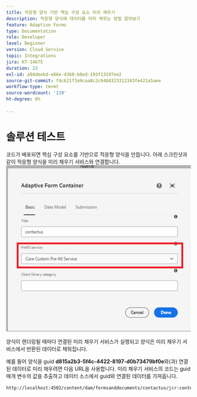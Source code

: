 ```yaml
---
title: 적응형 양식 기반 핵심 구성 요소 미리 채우기
description: 적응형 양식에 데이터를 미리 채우는 방법 알아보기
feature: Adaptive Forms
type: Documentation
role: Developer
level: Beginner
version: Cloud Service
topic: Integrations
jira: KT-14675
duration: 23
exl-id: a94deebd-e86e-4360-b0ed-193f13197ee2
source-git-commit: f4c621f3a9caa8c2c64b8323312343fe421a5aee
workflow-type: tm+mt
source-wordcount: '119'
ht-degree: 0%

---
```


# 솔루션 테스트

코드가 배포되면 핵심 구성 요소를 기반으로 적응형 양식을 만듭니다. 아래 스크린샷과 같이 적응형 양식을 미리 채우기 서비스와 연결합니다.
![미리 채우기 서비스](assets/pre-fill-service.png)

양식이 렌더링될 때마다 연결된 미리 채우기 서비스가 실행되고 양식은 미리 채우기 서비스에서 반환된 데이터로 채워집니다.

예를 들어 양식을 guid **d815a2b3-5f4c-4422-8197-d0b73479bf0e**와(과) 연결된 데이터로 미리 채우려면 다음 URL을 사용합니다.
미리 채우기 서비스의 코드는 guid 매개 변수의 값을 추출하고 데이터 소스에서 guid와 연결된 데이터를 가져옵니다.

```html
http://localhost:4502/content/dam/formsanddocuments/contactus/jcr:content?wcmmode=disabled&guid=d815a2b3-5f4c-4422-8197-d0b73479bf0e
```
